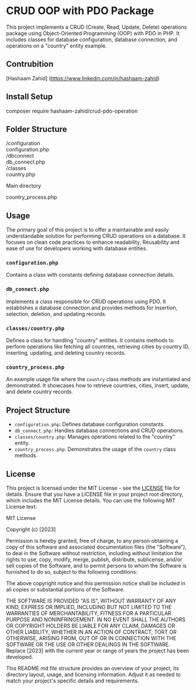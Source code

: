 # CRUD OOP with PDO Package

This project implements a CRUD (Create, Read, Update, Delete) operations package using Object-Oriented Programming (OOP) with PDO in PHP. It includes classes for database configuration, database connection, and operations on a "country" entity example.
## Contrubition
[Hashaam Zahid] (https://www.linkedin.com/in/hashaam-zahid)

## Install Setup
composer require hashaam-zahid/crud-pdo-operation

## Folder Structure

/configuration <br>
            configuration.php <br>
/dbconnect <br>
         db_connect.php <br>
/classes <br>
   country.php <br>

Main directory <br>

country_process.php <br>


## Usage
The primary goal of this project is to offer a maintainable and easily understandable solution for performing CRUD operations on a database. 
It focuses on clean code practices to enhance readability, Reusability and ease of use for developers working with database entities.
### `configuration.php`
Contains a class with constants defining database connection details.

### `db_connect.php`
Implements a class responsible for CRUD operations using PDO. It establishes a database connection and provides methods for insertion, selection, deletion, and updating records.

### `classes/country.php`
Defines a class for handling "country" entities. It contains methods to perform operations like fetching all countries, retrieving cities by country ID, inserting, updating, and deleting country records.

### `country_process.php`
An example usage file where the `country` class methods are instantiated and demonstrated. It showcases how to retrieve countries, cities, insert, update, and delete country records.

## Project Structure

- `configuration.php`: Defines database configuration constants.
- `db_connect.php`: Handles database connections and CRUD operations.
- `classes/country.php`: Manages operations related to the "country" entity.
- `country_process.php`: Demonstrates the usage of the `country` class methods.

## License

This project is licensed under the MIT License - see the [LICENSE](LICENSE) file for details.
Ensure that you have a LICENSE file in your project root directory, which includes the MIT License details. You can use the following MIT License text:


MIT License

Copyright (c) [2023]

Permission is hereby granted, free of charge, to any person obtaining a copy
of this software and associated documentation files (the "Software"), to deal
in the Software without restriction, including without limitation the rights
to use, copy, modify, merge, publish, distribute, sublicense, and/or sell
copies of the Software, and to permit persons to whom the Software is
furnished to do so, subject to the following conditions:

The above copyright notice and this permission notice shall be included in all
copies or substantial portions of the Software.

THE SOFTWARE IS PROVIDED "AS IS", WITHOUT WARRANTY OF ANY KIND, EXPRESS OR
IMPLIED, INCLUDING BUT NOT LIMITED TO THE WARRANTIES OF MERCHANTABILITY,
FITNESS FOR A PARTICULAR PURPOSE AND NONINFRINGEMENT. IN NO EVENT SHALL THE
AUTHORS OR COPYRIGHT HOLDERS BE LIABLE FOR ANY CLAIM, DAMAGES OR OTHER
LIABILITY, WHETHER IN AN ACTION OF CONTRACT, TORT OR OTHERWISE, ARISING FROM,
OUT OF OR IN CONNECTION WITH THE SOFTWARE OR THE USE OR OTHER DEALINGS IN THE
SOFTWARE.
Replace [2023] with the current year or range of years the project has been developed.

This README.md file structure provides an overview of your project, its directory layout, usage, and licensing information. Adjust it as needed to match your project's specific details and requirements.
